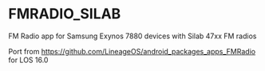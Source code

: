 # FMRADIO_SILAB
FM Radio app for Samsung Exynos 7880 devices with Silab 47xx FM radios

Port from https://github.com/LineageOS/android_packages_apps_FMRadio for LOS 16.0
